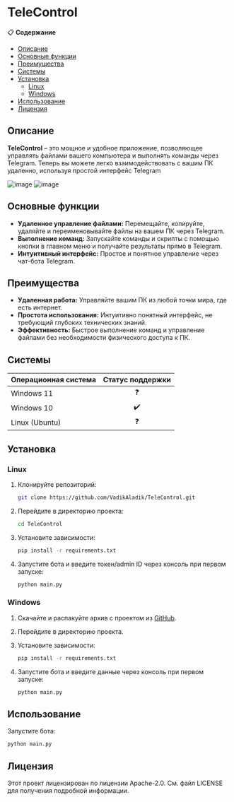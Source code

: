 # TeleControl

📋 **Содержание**
- [Описание](#описание)
- [Основные функции](#основные-функции)
- [Преимущества](#преимущества)
- [Системы](#системы)
- [Установка](#установка)
  - [Linux](#linux)
  - [Windows](#windows)
- [Использование](#использование)
- [Лицензия](#лицензия)

## Описание
**TeleControl** – это мощное и удобное приложение, позволяющее управлять файлами вашего компьютера и выполнять команды через Telegram. Теперь вы можете легко взаимодействовать с вашим ПК удаленно, используя простой интерфейс Telegram

![image](https://github.com/user-attachments/assets/35531e0e-4308-4530-b908-33406a6e1ffe)
![image](https://github.com/user-attachments/assets/ac7897e6-cfd9-4ded-ab3f-fdb608c09c8e)




## Основные функции
- **Удаленное управление файлами:** Перемещайте, копируйте, удаляйте и переименовывайте файлы на вашем ПК через Telegram.
- **Выполнение команд:** Запускайте команды и скрипты с помощью кнопки в главном меню и получайте результаты прямо в Telegram.
- **Интуитивный интерфейс:** Простое и понятное управление через чат-бота Telegram.

## Преимущества
- **Удаленная работа:** Управляйте вашим ПК из любой точки мира, где есть интернет.
- **Простота использования:** Интуитивно понятный интерфейс, не требующий глубоких технических знаний.
- **Эффективность:** Быстрое выполнение команд и управление файлами без необходимости физического доступа к ПК.

## Системы

| Операционная система | Статус поддержки |
|----------------------|:----------------:|
| Windows 11           |        ❓        |
| Windows 10           |        ✔️        |
| Linux (Ubuntu)       |        ❓        |

## Установка

### Linux

1. Клонируйте репозиторий:
    ```bash
    git clone https://github.com/VadikAladik/TeleControl.git
    ```

2. Перейдите в директорию проекта:
    ```bash
    cd TeleControl
    ```

3. Установите зависимости:
    ```bash
    pip install -r requirements.txt
    ```

4. Запустите бота и введите токен/admin ID через консоль при первом запуске:
    ```bash
    python main.py
    ```

### Windows

1. Скачайте и распакуйте архив с проектом из [GitHub](https://github.com/VadikAladik/TeleControl/releases).

2. Перейдите в директорию проекта.

3. Установите зависимости:
    ```bash
    pip install -r requirements.txt
    ```

4. Запустите бота и введите данные через консоль при первом запуске:
    ```bash
    python main.py
    ```

## Использование

Запустите бота:
```bash
python main.py
```

## Лицензия

Этот проект лицензирован по лицензии Apache-2.0. См. файл LICENSE для получения подробной информации.
